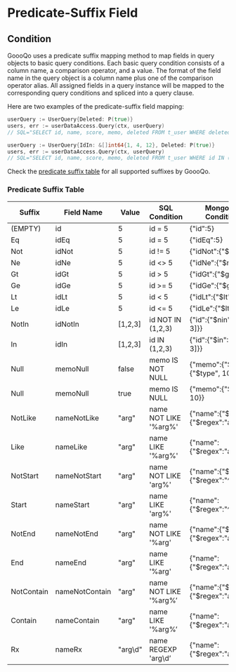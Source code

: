 # Predicate-Suffix Field

## Condition

GoooQo uses a predicate suffix mapping method to map fields in query objects to basic query conditions. Each basic query condition consists of a column name, a comparison operator, and a value. The format of the field name in the query object is a column name plus one of the comparison operator alias. All assigned fields in a query instance will be mapped to the corresponding query conditions and spliced ​​into a query clause.

Here are two examples of the predicate-suffix field mapping:

```go
userQuery := UserQuery{Deleted: P(true)}
users, err := userDataAccess.Query(ctx, userQuery)
// SQL="SELECT id, name, score, memo, deleted FROM t_user WHERE deleted = ?" args="[true]"

userQuery := UserQuery{IdIn: &[]int64{1, 4, 12}, Deleted: P(true)}
users, err := userDataAccess.Query(ctx, userQuery)
// SQL="SELECT id, name, score, memo, deleted FROM t_user WHERE id IN (?, ?, ?) AND deleted = ?" args="[1 4 12 true]"
```

Check the [predicate suffix table](predicate-suffix-field.md#predicate-suffix-table) for all supported suffixes by GoooQo.

### Predicate Suffix Table

<table><thead><tr><th>Suffix</th><th>Field Name</th><th>Value</th><th>SQL Condition</th><th data-hidden>MongoDB Condition</th></tr></thead><tbody><tr><td>(EMPTY)</td><td>id</td><td>5</td><td>id = 5</td><td>{"id":5}</td></tr><tr><td>Eq</td><td>idEq</td><td>5</td><td>id = 5</td><td>{"idEq":5}</td></tr><tr><td>Not</td><td>idNot</td><td>5</td><td>id != 5</td><td>{"idNot":{"$ne":5}}</td></tr><tr><td>Ne</td><td>idNe</td><td>5</td><td>id &#x3C;> 5</td><td>{"idNe":{"$ne":5}}</td></tr><tr><td>Gt</td><td>idGt</td><td>5</td><td>id > 5</td><td>{"idGt":{"$gt":5}}</td></tr><tr><td>Ge</td><td>idGe</td><td>5</td><td>id >= 5</td><td>{"idGe":{"$gte":5}}</td></tr><tr><td>Lt</td><td>idLt</td><td>5</td><td>id &#x3C; 5</td><td>{"idLt":{"$lt":5}}</td></tr><tr><td>Le</td><td>idLe</td><td>5</td><td>id &#x3C;= 5</td><td>{"idLe":{"$lte":5}}</td></tr><tr><td>NotIn</td><td>idNotIn</td><td>[1,2,3]</td><td>id NOT IN (1,2,3)</td><td>{"id":{"$nin":[1, 2, 3]}}</td></tr><tr><td>In</td><td>idIn</td><td>[1,2,3]</td><td>id IN (1,2,3)</td><td>{"id":{"$in":[1, 2, 3]}}</td></tr><tr><td>Null</td><td>memoNull</td><td>false</td><td>memo IS NOT NULL</td><td>{"memo":{"$not":{"$type", 10}}}</td></tr><tr><td>Null</td><td>memoNull</td><td>true</td><td>memo IS NULL</td><td>{"memo":{"$type", 10}}</td></tr><tr><td>NotLike</td><td>nameNotLike</td><td>"arg"</td><td>name NOT LIKE '%arg%'</td><td>{"name":{"$not":{"$regex":"arg"}}}</td></tr><tr><td>Like</td><td>nameLike</td><td>"arg"</td><td>name LIKE '%arg%'</td><td>{"name":{"$regex":"arg"}}</td></tr><tr><td>NotStart</td><td>nameNotStart</td><td>"arg"</td><td>name NOT LIKE 'arg%'</td><td>{"name":{"$not":{"$regex":"^arg"}}}</td></tr><tr><td>Start</td><td>nameStart</td><td>"arg"</td><td>name LIKE 'arg%'</td><td>{"name":{"$regex":"^arg"}}</td></tr><tr><td>NotEnd</td><td>nameNotEnd</td><td>"arg"</td><td>name NOT LIKE '%arg'</td><td>{"name":{"$not":{"$regex":"arg$"}}}</td></tr><tr><td>End</td><td>nameEnd</td><td>"arg"</td><td>name LIKE '%arg'</td><td>{"name":{"$regex":"arg$"}}</td></tr><tr><td>NotContain</td><td>nameNotContain</td><td>"arg"</td><td>name NOT LIKE '%arg%’</td><td>{"name":{"$not":{"$regex":"arg"}}}</td></tr><tr><td>Contain</td><td>nameContain</td><td>"arg"</td><td>name LIKE '%arg%’</td><td>{"name":{"$regex":"arg"}}</td></tr><tr><td>Rx</td><td>nameRx</td><td>"arg\d"</td><td>name REGEXP 'arg\d’</td><td>{"name":{"$regex":"arg\d"}}</td></tr></tbody></table>

